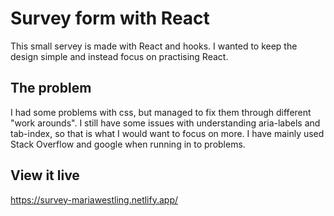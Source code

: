 # Survey form with React

This small servey is made with React and hooks. I wanted to keep the design simple and instead focus on practising React.

## The problem
I had some problems with css, but managed to fix them through different "work arounds". I still have some issues with understanding aria-labels and tab-index, so that is what I would want to focus on more. I have mainly used Stack Overflow and google when running in to problems. 

## View it live

https://survey-mariawestling.netlify.app/
